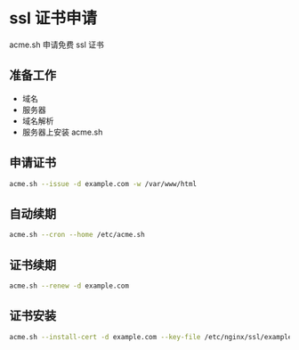 # ssl 证书申请
acme.sh 申请免费 ssl 证书

## 准备工作

- 域名
- 服务器
- 域名解析
- 服务器上安装 acme.sh


## 申请证书

```bash
acme.sh --issue -d example.com -w /var/www/html
```

## 自动续期

```bash
acme.sh --cron --home /etc/acme.sh
```

## 证书续期

```bash
acme.sh --renew -d example.com
```

## 证书安装

```bash
acme.sh --install-cert -d example.com --key-file /etc/nginx/ssl/example.com.key --fullchain-file /etc/nginx/ssl/example.com.crt --reloadcmd "service nginx force-reload"
```
